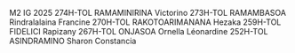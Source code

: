 M2 IG 2025
274H-TOL RAMAMINIRINA Victorino
273H-TOL RAMAMBASOA Rindralalaina Francine
270H-TOL RAKOTOARIMANANA Hezaka 
259H-TOL FIDELICI Rapizany
267H-TOL ONJASOA Ornella Léonardine
252H-TOL ASINDRAMINO Sharon Constancia
